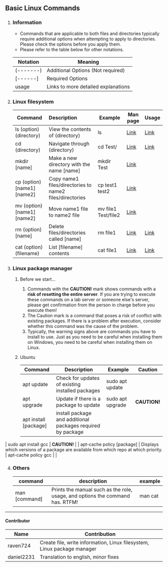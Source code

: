 
## Basic Linux Commands

1. ### Information

   * Commands that are applicable to both files and directories typically require additional options when attempting to apply to directories. Please check the options before you apply them.
   * Please refer to the table below for other notations.

   | Notation  | Meaning                                                      |
   | --------- | ------------------------------------------------------------ |
   | (-------) | Additional Options (Not required)                               |
   | [------]  | Required Options |
   | usage     | Links to more detailed explanations                       |
   
2. ### Linux filesystem

   | Command     | Description | Example | Man page | Usage |
   | ----------- | :---------- | ----------- | ----------- | ----------- |
   | ls (option) (directory) | View the contents of (directory) | ls | [Link](https://man7.org/linux/man-pages/man1/ls.1.html) | [Link](./LinuxCommand/ls.md) |
   | cd (directory) | Navigate through (directory) | cd Test/ | [Link](https://man7.org/linux/man-pages/man1/cd.1p.html) | [Link](./LinuxCommand/cd.md) |
   | mkdir [name] | Make a new directory with the name [name] | mkdir Test | [Link](https://man7.org/linux/man-pages/man1/mkdir.1.html) |  |
   | cp (option) [name1] [name2] | Copy name1 files/directories to name2 files/directories | cp test1 test2 | [Link](https://man7.org/linux/man-pages/man1/cp.1.html) |  |
   | mv (option) [name1] [name2] | Move name1 file to name2 file | mv file1 Test/file2 | [Link](https://man7.org/linux/man-pages/man1/mv.1.html) |  |
   | rm (option) [name] | Delete files/directories called [name] | rm file1 | [Link](https://man7.org/linux/man-pages/man1/rm.1.html) | [Link](./LinuxCommand/rm.md) |
   | cat (option) (filename) | List [filename] contents | cat file1 | [Link](https://man7.org/linux/man-pages/man1/cat.1.html) | [Link](./LinuxCommand/cat.md) |
   
    
   
3. ### Linux package manager

   1. Before we start...

      1. Commands with the **CAUTION!** mark shows commands with a **risk of resetting the entire server**. If you are trying to execute these commands on a lab server or someone else's server, please get confirmation from the person in charge before you execute them!
      2. The Caution mark is a command that poses a risk of conflict with existing packages. If there is a problem after execution, consider whether this command was the cause of the problem.
      3. Typically, the warning signs above are commands you have to install to use. Just as you need to be careful when installing them on Windows, you need to be careful when installing them on Linux.

   2. Ubuntu

      | Command                    | Description                                    | Example              | Caution      |
      | -------------------------- | ---------------------------------------------- | -------------------- | ------------ |
      | apt update                 | Check for updates of existing installed packages           | sudo apt update      |              |
      | apt upgrade                | Update if there is a package to update    | sudo apt upgrade     | **CAUTION!** |
      | apt install [package]      | install package and additional packages required by package
 | sudo apt install gcc | **CAUTION!**      |
      | apt-cache policy [package] | Displays which versions of a package are available from which repo at which priority.             | apt-cache policy gcc |              |

      

4. ### Others

   | command       | description                                                  | example |
   | ------------- | ------------------------------------------------------------ | ------- |
   | man [command] | Prints the manual such as the role, usage, and options the command has. RTFM! | man cat |

   



------------------------------------

<h4> Contributor</h4>

| Name     | Contribution                                                 |
| -------- | ------------------------------------------------------------ |
| raven724 | Create file, write information, Linux filesystem, Linux package manager |
| daniel2231 | Translation to english, minor fixes |





